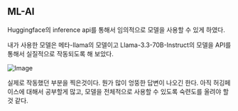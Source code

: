 ## ML-AI

Huggingface의 inference api를 통해서 임의적으로 모델을 사용할 수 있게 하였다.

내가 사용한 모델은 메타-llama의 모델이고 Llama-3.3-70B-Instruct의 모델을 API를 통해서 실질적으로 작동되도록 해 보았다.

![Image](https://github.com/user-attachments/assets/6c62f5d7-9313-46ab-8416-3244798aaae1)

실제로 작동했던 부분을 찍은것이다. 뭔가 많이 엉뚱한 답변이 나오긴 한다.
아직 허깅페이스에 대해서 공부할게 많고, 모델을 전체적으로 사용할 수 있도록 숙련도를 올려야 할 것 같다.
